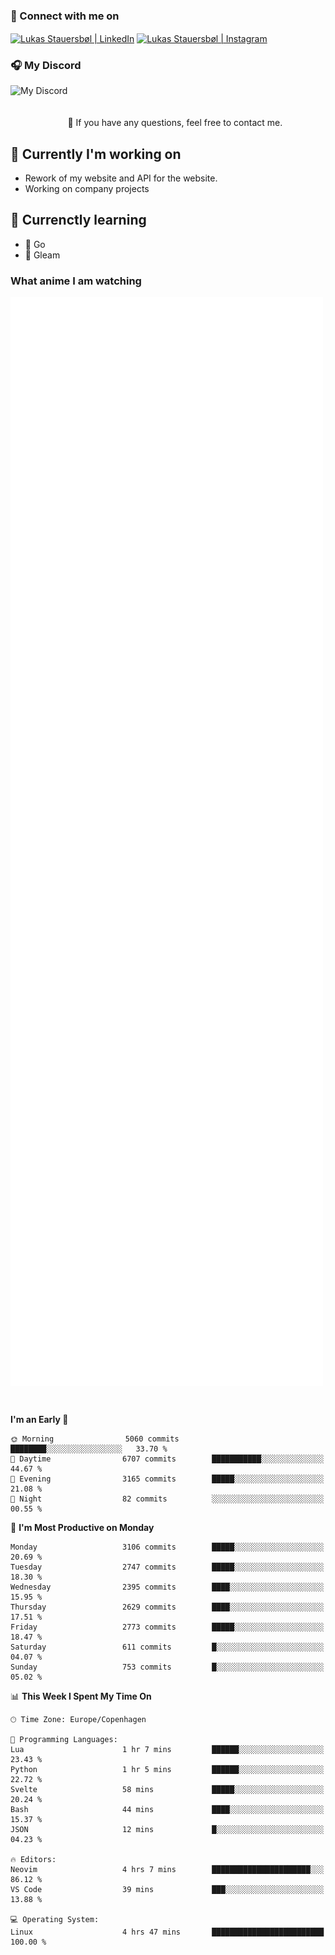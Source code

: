 ### 🔗 Connect with me on
<a href="https://www.instagram.com/lukas_stauersbol" target="_blank"><img align="center" src="https://raw.githubusercontent.com/stauersbol/stauersbol/main/images/instagram.svg" alt="Lukas Stauersbøl | LinkedIn" width="30px"/></a>
<a href="https://www.linkedin.com/in/lukas-stauersbol/" target="_blank"><img align="center" src="https://raw.githubusercontent.com/stauersbol/stauersbol/main/images/linkedin.svg" alt="Lukas Stauersbøl | Instagram" width="30px"/></a>

<p align="center">
 <h3>🎧 My Discord</h3>
 <img align="left" height="55px" src="https://discord.c99.nl/widget/theme-2/147806323323568128.png" alt="My Discord" />
</p>

<br/>
<br/>
<br/>
💬 If you have any questions, feel free to contact me.

## 🔭 Currently I'm working on
- Rework of my website and API for the website.
- Working on company projects
 
## 🌱 Currenctly learning
- 💙 Go
- 💜 Gleam

### What anime I am watching
<a href="https://anilist.co/user/slashiy/" align="center"><img align="center" width="500px" src="metrics.plugin.personal.anilist.svg" /></a>

<br/>

<!--START_SECTION:waka-->
**I'm an Early 🐤** 

```text
🌞 Morning                5060 commits        ████████░░░░░░░░░░░░░░░░░   33.70 % 
🌆 Daytime                6707 commits        ███████████░░░░░░░░░░░░░░   44.67 % 
🌃 Evening                3165 commits        █████░░░░░░░░░░░░░░░░░░░░   21.08 % 
🌙 Night                  82 commits          ░░░░░░░░░░░░░░░░░░░░░░░░░   00.55 % 
```
📅 **I'm Most Productive on Monday** 

```text
Monday                   3106 commits        █████░░░░░░░░░░░░░░░░░░░░   20.69 % 
Tuesday                  2747 commits        █████░░░░░░░░░░░░░░░░░░░░   18.30 % 
Wednesday                2395 commits        ████░░░░░░░░░░░░░░░░░░░░░   15.95 % 
Thursday                 2629 commits        ████░░░░░░░░░░░░░░░░░░░░░   17.51 % 
Friday                   2773 commits        █████░░░░░░░░░░░░░░░░░░░░   18.47 % 
Saturday                 611 commits         █░░░░░░░░░░░░░░░░░░░░░░░░   04.07 % 
Sunday                   753 commits         █░░░░░░░░░░░░░░░░░░░░░░░░   05.02 % 
```


📊 **This Week I Spent My Time On** 

```text
🕑︎ Time Zone: Europe/Copenhagen

💬 Programming Languages: 
Lua                      1 hr 7 mins         ██████░░░░░░░░░░░░░░░░░░░   23.43 % 
Python                   1 hr 5 mins         ██████░░░░░░░░░░░░░░░░░░░   22.72 % 
Svelte                   58 mins             █████░░░░░░░░░░░░░░░░░░░░   20.24 % 
Bash                     44 mins             ████░░░░░░░░░░░░░░░░░░░░░   15.37 % 
JSON                     12 mins             █░░░░░░░░░░░░░░░░░░░░░░░░   04.23 % 

🔥 Editors: 
Neovim                   4 hrs 7 mins        ██████████████████████░░░   86.12 % 
VS Code                  39 mins             ███░░░░░░░░░░░░░░░░░░░░░░   13.88 % 

💻 Operating System: 
Linux                    4 hrs 47 mins       █████████████████████████   100.00 % 
```


<!--END_SECTION:waka-->

